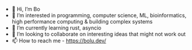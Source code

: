 - 👋 Hi, I’m Bo
- 👀 I’m interested in programming, computer science, ML, bioinformatics, high performance computing & building complex systems
- 🌱 I’m currently learning rust, asyncio
- 💞️ I’m looking to collaborate on interesting ideas that might not work out
- 📫 How to reach me - https://bolu.dev/

<!---
bo-at-pleno/bo-at-pleno is a ✨ special ✨ repository because its `README.md` (this file) appears on your GitHub profile.
You can click the Preview link to take a look at your changes.
--->
